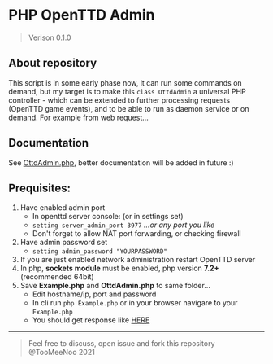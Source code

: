 # PHP OpenTTD Admin

> Verison 0.1.0

## About repository
This script is in some early phase now, it can run some commands on demand, but my target is to make this `class OttdAdmin` a universal PHP controller - which can be extended to further processing requests (OpenTTD game events), and to be able to run as daemon service or on demand.
For example from web request...

## Documentation
See [OttdAdmin.php](OttdAdmin.php), better documentation will be added in future :)

## Prequisites:
1. Have enabled admin port
    - In openttd server console: (or in settings set)
    - `setting server_admin_port 3977` *...or any port you like*
    - Don't forget to allow NAT port forwarding, or checking firewall
2. Have admin password set
    - `setting admin_password "YOURPASSWORD"`
3. If you are just enabled network administration restart OpenTTD server
4. In php, **sockets module** must be enabled, php version **7.2+** (recommended 64bit)
5. Save **Example.php** and **OttdAdmin.php** to same folder...
   - Edit hostname/ip, port and password
   - In cli run `php Example.php` or in your browser navigare to your `Example.php`
   - You should get response like [HERE](example-output.txt)


-----
> Feel free to discuss, open issue and fork this repository  
> @TooMeeNoo 2021

